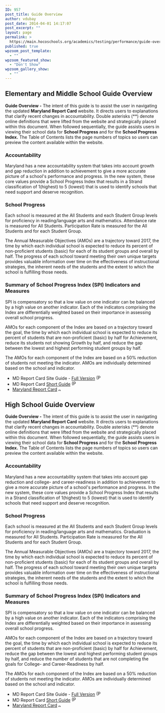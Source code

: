 ```yaml
---
ID: 957
post_title: Guide Overview
author: vdubay
post_date: 2014-04-01 14:17:07
post_excerpt: ""
layout: page
permalink: >
  https://main.hocoschools.org/academics/testing/performance/guide-overview/
published: true
wpzoom_post_template:
  - ""
wpzoom_featured_show:
  - "Don't Show"
wpzoom_gallery_show:
  - ""
---
```

<h2>Elementary and Middle School Guide Overview</h2>

<p><strong>Guide Overview -</strong> The intent of this guide is to assist the user in navigating the updated <strong>Maryland Report Card </strong>website. It directs users to explanations that clarify recent changes in accountability. Double asterisks (**) denote online definitions that were lifted from the website and strategically placed within this document. When followed sequentially, the guide assists users in viewing their school data for <strong>School Progress </strong>and for the <strong>School Progress Index.</strong> The Table of Contents lists the page numbers of topics so users can preview the content available within the website.</p>

<h3>Accountability</h3>

<p>Maryland has a new accountability system that takes into account growth and gap reduction in addition to achievement to give a more accurate picture of a school's performance and progress. In the new system, these core values provide a School Progress Index that results in a Strand classification of 1(highest) to 5 (lowest) that is used to identify schools that need support and deserve recognition.</p>

<h3>School Progress</h3>

<p>Each school is measured at the All Students and each Student Group levels for proficiency in reading/language arts and mathematics. Attendance rate is measured for All Students. Participation Rate is measured for the All Students and for each Student Group.</p>

<p>The Annual Measurable Objectives (AMOs) are a trajectory toward 2017, the time by which each individual school is expected to reduce its percent of non-proficient students (basic) for each of its student groups and overall by half. The progress of each school toward meeting their own unique targets provides valuable information over time on the effectiveness of instructional strategies, the inherent needs of the students and the extent to which the school is fulfilling those needs.</p>

<h3>Summary of School Progress Index (SPI) Indicators and Measures</h3>

<p>SPI is compensatory so that a low value on one indicator can be balanced by a high value on another indicator. Each of the indicators comprising the Index are differentially weighted based on their importance in assessing overall school progress.</p>

<p>AMOs for each component of the Index are based on a trajectory toward the goal, the time by which each individual school is expected to reduce its percent of students that are non-proficient (basic) by half for Achievement, reduce its students not showing Growth by half, and reduce the gap between the lowest and highest performing student groups by half.</p>

<p>The AMOs for each component of the Index are based on a 50% reduction of students not meeting the indicator. AMOs are individually determined based on the school and indicator.</p>

<ul>
  <li>MD Report Card Site Guide - <a href="/f/academics/MD_Report_Card_MS_ES_Site_Guide.pdf">Full Version</a> <img alt="(PDF)" src="/f/images/bullet-pdf.gif" width="16" height="16" align="bottom" border="0" /></li>
  <li>MD Report Card <a href="/f/academics/MD_Report_Card_MS_ES_Short_Guide.pdf">Short Guide</a> <img alt="(PDF)" src="/f/images/bullet-pdf.gif" width="16" height="16" align="bottom" border="0" /></li>
  <li><a href="http://www.mdreportcard.org/" target="_blank">Maryland Report Card</a> <img alt="new webpage" src="/f/images/new_webpage.gif" width="11" height="10" /></li>
</ul>

<h2><a name="hsguide"></a>High School Guide Overview</h2>

<p><strong>Guide Overview -</strong> The intent of this guide is to assist the user in navigating the updated <strong>Maryland Report Card</strong> website. It directs users to explanations that clarify recent changes in accountability. Double asterisks (**) denote online definitions that were lifted from the website and strategically placed within this document. When followed sequentially, the guide assists users in viewing their school data for<strong> School Progress </strong>and for the <strong>School Progress Index.</strong> The Table of Contents lists the page numbers of topics so users can preview the content available within the website.</p>

<h3>Accountability</h3>

Maryland has a new accountability system that takes into account gap reduction and college- and career-readiness in addition to achievement to give a more accurate picture of a school's performance and progress. In the new system, these core values provide a School Progress Index that results in a Strand classification of 1(highest) to 5 (lowest) that is used to identify schools that need support and deserve recognition.

<h3>School Progress</h3>

Each school is measured at the All Students and each Student Group levels for proficiency in reading/language arts and mathematics. Graduation is measured for All Students. Participation Rate is measured for the All Students and for each Student Group.

The Annual Measurable Objectives (AMOs) are a trajectory toward 2017, the time by which each individual school is expected to reduce its percent of non-proficient students (basic) for each of its student groups and overall by half. The progress of each school toward meeting their own unique targets provides valuable information over time on the effectiveness of instructional strategies, the inherent needs of the students and the extent to which the school is fulfilling those needs.

<h3>Summary of School Progress Index (SPI) Indicators and Measures </h3>

<p>SPI is compensatory so that a low value on one indicator can be balanced by a high value on another indicator. Each of the indicators comprising the Index are differentially weighted based on their importance in assessing overall school progress.</p>

<p>AMOs for each component of the Index are based on a trajectory toward the goal, the time by which each individual school is expected to reduce its percent of students that are non-proficient (basic) by half for Achievement, reduce the gap between the lowest and highest performing student groups by half, and reduce the number of students that are not completing the goals for College- and Career-Readiness by half.</p>

<p>The AMOs for each component of the Index are based on a 50% reduction of students not meeting the indicator. AMOs are individually determined based on the school and indicator.</p>

<ul>
  <li>MD Report Card Site Guide - <a href="/f/academics/MD_Report_Card_HS_Site_Guide.pdf">Full Version</a> <img alt="(PDF)" src="/f/images/bullet-pdf.gif" width="16" height="16" align="bottom" border="0" /></li>
  <li>MD Report Card <a href="/f/academics/MD_Report_Card_HS_Short_Guide.pdf">Short Guide</a> <img alt="(PDF)" src="/f/images/bullet-pdf.gif" width="16" height="16" align="bottom" border="0" /></li>
  <li><a href="http://www.mdreportcard.org/" target="_blank">Maryland Report Card</a> <img alt="new webpage" src="/f/images/new_webpage.gif" width="11" height="10" /></li>
</ul>